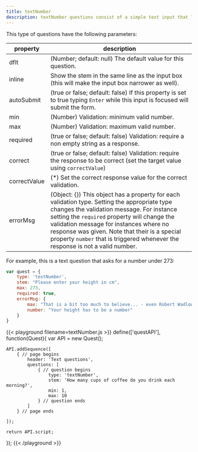 ```yaml
---
title: textNumber
description: textNumber questions consist of a simple text input that limits the participant to numeric responses only. 
---
```


This type of questions have the following parameters:


property		| description
--------------- | ---------------------
dflt 			| (Number; default: null) The default value for this question.
inline 			| Show the stem in the same line as the input box (this will make the input box narrower as well).
autoSubmit 		| (true or false; default: false) If this property is set to true typing `Enter` while this input is focused will submit the form.
min 			| (Number) Validation: minimum valid number.
max				| (Number) Validation: maximum valid number.
required		| (true or false; default: false) Validation: require a non empty string as a response.
correct 		| (true or false; default: false) Validation: require the response to be correct (set the target value using `correctValue`)
correctValue 	| (*) Set the correct response value for the correct validation.
errorMsg		| (Object: {}) This object has a property for each validation type. Setting the appropriate type changes the validation message. For instance setting the `required` property will change the validation message for instances where no response was given. Note that their is a special property `number` that is triggered whenever the response is not a valid number.

For example, this is a text question that asks for a number under 273:

```javascript
var quest = {
	type: 'textNumber',
	stem: "Please enter your height in cm",
	max: 273,
	required: true,
	errorMsg: {
		max: "That is a bit too much to believe... - even Robert Wadlow wasn't this tall!",
		number: "Your height has to be a number"
	}
}
```

{{< playground filename=textNumber.js >}}
define(['questAPI'], function(Quest){
    var API = new Quest();

    API.addSequence([
        { // page begins
            header: 'Text questions',
            questions: [
                { // question begins
                    type: 'textNumber',
                    stem: 'How many cups of coffee do you drink each morning?',
                    min: 1,
                    max: 10
                } // question ends
            ]
        } // page ends

    ]);

    return API.script;
});
{{< /playground >}}
